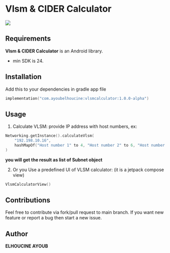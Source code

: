 # Vlsm & CIDER Calculator

![](demo.gif)


## Requirements

**Vlsm & CIDER Calculator** is an Android library.

* min SDK is 24.


## Installation
Add this to your dependencies in gradle app file
```kotlin
implementation("com.ayoubelhoucine:vlsmcalculator:1.0.0-alpha")
```

## Usage
1. Calculate VLSM: provide IP address with host numbers, ex:
```kotlin
Networking.getInstance().calculateVlsm(
    "192.198.10.16", 
    hashMapOf("Host number 1" to 4, "Host number 2" to 6, "Host number 3" to 10)
)
```
**you will get the result as list of Subnet object**


2. Or you Use a predefined UI of VLSM calculator: (it is a jetpack compose view)
```kotlin
VlsmCalculatorView()
```


## Contributions
Feel free to contribute via fork/pull request to main branch. If you want new feature or report a bug then start a new issue.


## Author

__ELHOUCINE AYOUB__

